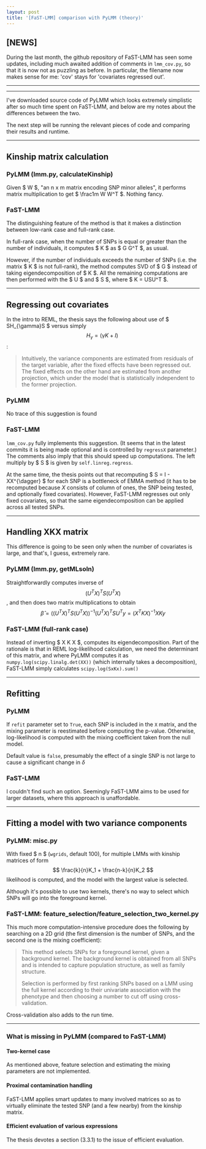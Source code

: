 ```yaml
---
layout: post
title: '[FaST-LMM] comparison with PyLMM (theory)'
---
```


## [NEWS]

During the last month, the github repository of FaST-LMM has seen some updates, including much awaited addition of comments in `lmm_cov.py`, so that it is now not as puzzling as before. In particular, the filename now makes sense for me: 'cov' stays for 'covariates regressed out'.

------------
------------

I've downloaded source code of PyLMM which looks extremely simplistic after so much time spent on FaST-LMM, and below are my notes about the differences between the two.

The next step will be running the relevant pieces of code and comparing their results and runtime.

-------

## Kinship matrix calculation

### PyLMM (lmm.py, calculateKinship)

Given $ W $, "an n x m matrix encoding SNP minor alleles", it performs
matrix multiplication to get $ \frac1m W W^T $. Nothing fancy.

### FaST-LMM

The distinguishing feature of the method is that it makes a distinction between low-rank case and full-rank case. 

In full-rank case, when the number of SNPs is equal or greater than the number of individuals, it computes $ K $ as $ G G^T $, as usual. 

However, if the number of individuals exceeds the number of SNPs (i.e. the matrix $ K $ is not full-rank), the method computes SVD of $ G $ instead of taking eigendecomposition of $ K $. All the remaining computations are then performed with the $ U $ and $ S $, where $ K = USU^T $.

-------

## Regressing out covariates

In the intro to REML, the thesis says the following about use of $ SH_{\gamma}S $ versus simply $$ H_\gamma = (\gamma K + I) \ $$:

> Intuitively, the variance components are estimated from
> residuals of the target variable, after the fixed effects have been 
> regressed out. The fixed effects on the other hand are estimated 
> from another projection, which under the model that
> is statistically independent to the former projection.

### PyLMM

No trace of this suggestion is found

### FaST-LMM

`lmm_cov.py` fully implements this suggestion. (It seems that in the latest commits it is being made optional and is controlled by `regressX` parameter.) The comments also imply that this should speed up computations. The left multiply by $ S $ is given by `self.linreg.regress`.

At the same time, the thesis points out that recomputing $ S = I - XX^{\dagger} $ for each SNP is a bottleneck of EMMA method (it has to be recomputed because $X$ consists of column of ones, the SNP being tested, and optionally fixed covariates). However, FaST-LMM regresses out only fixed covariates, so that the same eigendecomposition can be applied across all tested SNPs.

-------

## Handling XKX matrix

This difference is going to be seen only when the number of covariates is large, and that's, I guess, extremely rare.

### PyLMM (lmm.py, getMLsoln)

Straightforwardly computes inverse of $$ (U^T X)^T S (U^T X) $$, and then does two matrix multiplications to obtain $$ \hat{\beta} = ((U^T X)^T S (U^T X))^{-1}(U^TX)^T S U^T y = (X^T K X)^{-1} XKy $$

### FaST-LMM (full-rank case)

Instead of inverting $ X K X $, computes its eigendecomposition. Part of the rationale is that in REML log-likelihood calculation, we need the determinant of this matrix, and where PyLMM computes it as `numpy.log(scipy.linalg.det(XX))` (which internally takes a decomposition), FaST-LMM simply calculates `scipy.log(SxKx).sum()`

-------

## Refitting

### PyLMM

If `refit` parameter set to `True`, each SNP is included in the `X` matrix, and the mixing parameter is reestimated before computing the p-value. Otherwise, log-likelihood is computed with the mixing coefficient taken from the null model.

Default value is `false`, presumably the effect of a single SNP is not large to cause a significant change in $\delta$

### FaST-LMM

I couldn't find such an option. Seemingly FaST-LMM aims to be used for larger datasets, where this approach is unaffordable.

-------

## Fitting a model with two variance components

### PyLMM: misc.py

With fixed $ n $ (`wgrids`, default 100), for multiple LMMs with kinship matrices of form $$ \frac{k}{n}K_1 + \frac{n-k}{n}K_2 $$ likelihood is computed, and the model with the largest value is selected.

Although it's possible to use two kernels, there's no way to select which SNPs will go into the foreground kernel.

### FaST-LMM: feature_selection/feature_selection_two_kernel.py

This much more computation-intensive procedure does the following by searching on a 2D grid (the first dimension is the number of SNPs, and the second one is the mixing coefficient):

> This method selects SNPs for a foreground kernel, given a background kernel.
> The background kernel is obtained from all SNPs and is intended to capture
> population structure, as well as family structure.
>
> Selection is performed by first ranking SNPs based on a LMM using
> the full kernel according to their univariate association with the phenotype
> and then choosing a number to cut off using cross-validation.

Cross-validation also adds to the run time.

------

### What is missing in PyLMM (compared to FaST-LMM)

#### Two-kernel case

As mentioned above, feature selection and estimating the mixing parameters are not implemented.

#### Proximal contamination handling

FaST-LMM applies smart updates to many involved matrices so as to virtually eliminate the tested SNP (and a few nearby) from the kinship matrix.

#### Efficient evaluation of various expressions

The thesis devotes a section (3.3.1) to the issue of efficient evaluation.
